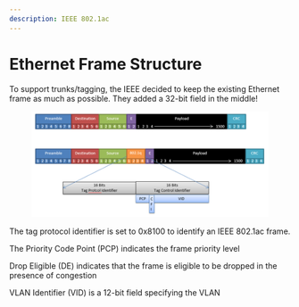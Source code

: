 ```yaml
---
description: IEEE 802.1ac
---
```


# Ethernet Frame Structure

To support trunks/tagging, the IEEE decided to keep the existing Ethernet frame as much as possible. They added a 32-bit field in the middle!

<figure><img src="../../.gitbook/assets/image (4).png" alt=""><figcaption></figcaption></figure>

The tag protocol identifier is set to 0x8100 to identify an IEEE 802.1ac frame.

The Priority Code Point (PCP) indicates the frame priority level

Drop Eligible (DE) indicates that the frame is eligible to be dropped in the presence of congestion

VLAN Identifier (VID) is a 12-bit field specifying the VLAN
